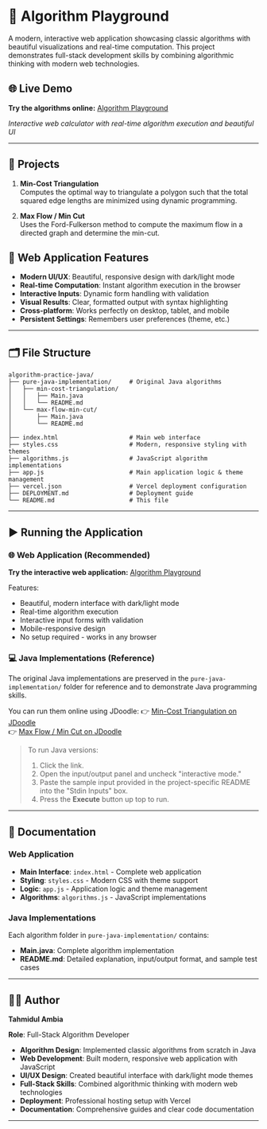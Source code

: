 # 🧠 Algorithm Playground

A modern, interactive web application showcasing classic algorithms with beautiful visualizations and real-time computation. This project demonstrates full-stack development skills by combining algorithmic thinking with modern web technologies.

## 🌐 Live Demo

**Try the algorithms online:** [Algorithm Playground](https://flow-triangulation-calculator.vercel.app/)

*Interactive web calculator with real-time algorithm execution and beautiful UI*

---

## 📂 Projects

1. **Min-Cost Triangulation**  
   Computes the optimal way to triangulate a polygon such that the total squared edge lengths are minimized using dynamic programming.

2. **Max Flow / Min Cut**  
   Uses the Ford-Fulkerson method to compute the maximum flow in a directed graph and determine the min-cut.

## 🚀 Web Application Features

- **Modern UI/UX**: Beautiful, responsive design with dark/light mode
- **Real-time Computation**: Instant algorithm execution in the browser
- **Interactive Inputs**: Dynamic form handling with validation
- **Visual Results**: Clear, formatted output with syntax highlighting
- **Cross-platform**: Works perfectly on desktop, tablet, and mobile
- **Persistent Settings**: Remembers user preferences (theme, etc.)

---

## 🗂️ File Structure

```
algorithm-practice-java/
├── pure-java-implementation/     # Original Java algorithms
│   ├── min-cost-triangulation/
│   │   ├── Main.java
│   │   └── README.md
│   └── max-flow-min-cut/
│       ├── Main.java
│       └── README.md
│
├── index.html                    # Main web interface
├── styles.css                    # Modern, responsive styling with themes
├── algorithms.js                 # JavaScript algorithm implementations
├── app.js                        # Main application logic & theme management
├── vercel.json                   # Vercel deployment configuration
├── DEPLOYMENT.md                 # Deployment guide
└── README.md                     # This file
```

---

## ▶️ Running the Application

### 🌐 Web Application (Recommended)
**Try the interactive web application:** [Algorithm Playground](https://flow-triangulation-calculator.vercel.app/)

Features:
- Beautiful, modern interface with dark/light mode
- Real-time algorithm execution
- Interactive input forms with validation
- Mobile-responsive design
- No setup required - works in any browser

### 💻 Java Implementations (Reference)
The original Java implementations are preserved in the `pure-java-implementation/` folder for reference and to demonstrate Java programming skills.

You can run them online using JDoodle:
👉 [Min-Cost Triangulation on JDoodle](https://www.jdoodle.com/ia/1Iay)  
👉 [Max Flow / Min Cut on JDoodle](https://www.jdoodle.com/ia/1Iax)

> To run Java versions:
> 1. Click the link.
> 2. Open the input/output panel and uncheck "interactive mode."
> 3. Paste the sample input provided in the project-specific README into the "Stdin Inputs" box.
> 4. Press the **Execute** button up top to run.

---

## 📄 Documentation

### Web Application
- **Main Interface**: `index.html` - Complete web application
- **Styling**: `styles.css` - Modern CSS with theme support
- **Logic**: `app.js` - Application logic and theme management
- **Algorithms**: `algorithms.js` - JavaScript implementations

### Java Implementations
Each algorithm folder in `pure-java-implementation/` contains:
- **Main.java**: Complete algorithm implementation
- **README.md**: Detailed explanation, input/output format, and sample test cases

---

## 👨‍💻 Author
**Tahmidul Ambia**

**Role**: Full-Stack Algorithm Developer

- **Algorithm Design**: Implemented classic algorithms from scratch in Java
- **Web Development**: Built modern, responsive web application with JavaScript
- **UI/UX Design**: Created beautiful interface with dark/light mode themes
- **Full-Stack Skills**: Combined algorithmic thinking with modern web technologies
- **Deployment**: Professional hosting setup with Vercel
- **Documentation**: Comprehensive guides and clear code documentation  

---

